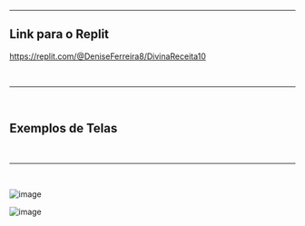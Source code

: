 
<hr>
<h2>Link para o Replit</h2>


https://replit.com/@DeniseFerreira8/DivinaReceita10

<br>
<hr>

<br>

<h2>Exemplos de Telas</h2>
<br>
<hr>

<br>


![image](https://github.com/DeniseFer/Divina-Receita/assets/124710256/577892a9-e7ca-497b-b7fb-f984723b8f89)




![image](https://github.com/DeniseFer/Divina-Receita/assets/124710256/210867d2-e734-42cc-9c0e-0bf115150e89)

